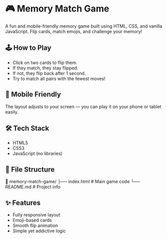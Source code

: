 # 🎮 Memory Match Game

A fun and mobile-friendly memory game built using HTML, CSS, and vanilla JavaScript. Flip cards, match emojis, and challenge your memory!

## 🕹️ How to Play
- Click on two cards to flip them.
- If they match, they stay flipped.
- If not, they flip back after 1 second.
- Try to match all pairs with the fewest moves!

## 📱 Mobile Friendly
The layout adjusts to your screen — you can play it on your phone or tablet easily.

## 🛠️ Tech Stack
- HTML5
- CSS3
- JavaScript (no libraries)

## 📂 File Structure
📁 memory-match-game/
├── index.html # Main game code
└── README.md # Project info

## ✨ Features
- Fully responsive layout
- Emoji-based cards
- Smooth flip animation
- Simple yet addictive logic
